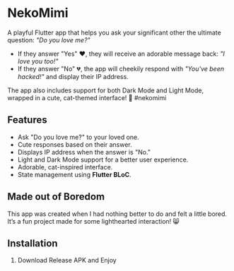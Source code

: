 # NekoMimi

A playful Flutter app that helps you ask your significant other the ultimate question: *"Do you love me?"* 

- If they answer "Yes" ❤️, they will receive an adorable message back: *"I love you too!"* 
- If they answer "No" 💔, the app will cheekily respond with *"You've been hacked!"* and display their IP address.

The app also includes support for both Dark Mode and Light Mode, wrapped in a cute, cat-themed interface! 🐾 #nekomimi

## Features
- Ask "Do you love me?" to your loved one.
- Cute responses based on their answer.
- Displays IP address when the answer is "No."
- Light and Dark Mode support for a better user experience.
- Adorable, cat-inspired interface.
- State management using **Flutter BLoC**.

## Made out of Boredom

This app was created when I had nothing better to do and felt a little bored. It’s a fun project made for some lighthearted interaction! 😸

## Installation

1. Download Release APK and Enjoy
